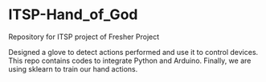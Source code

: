 # ITSP-Hand_of_God
Repository for ITSP project of Fresher Project

Designed a glove to detect actions performed and use it to control devices. This repo contains codes to integrate Python and Arduino. Finally, we are using sklearn to train our hand actions.
